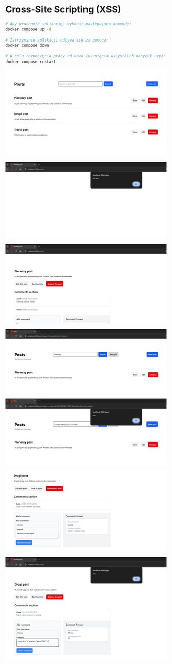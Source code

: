 # Cross-Site Scripting (XSS)

```bash
# Aby uruchomić aplikację, wykonaj następującą komendę:
docker compose up -d

# Zatrzymanie aplikacji odbywa się za pomocą:
docker compose down

# W celu rozpoczęcia pracy od nowa (usunięcia wszystkich danych) użyj:
docker compose restart
```

![](./screenshots/all-posts.png)

![](./screenshots/xss-stored-1.png)

![](./screenshots/xss-stored-2.png)

![](./screenshots/xss-reflected-1.png)

![](./screenshots/xss-reflected-2.png)

![](./screenshots/xss-dom-1.png)

![](./screenshots/xss-dom-2.png)
